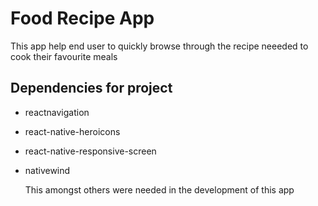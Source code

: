 # Food Recipe App
This app help end user to quickly browse through the recipe neeeded to cook their favourite meals

## Dependencies for project
- reactnavigation
- react-native-heroicons
- react-native-responsive-screen
- nativewind

  This amongst others were needed in the development of this app
